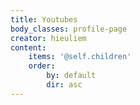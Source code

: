 ```yaml
---
title: Youtubes
body_classes: profile-page
creator: hieuliem
content:
    items: '@self.children'
    order:
        by: default
        dir: asc
---
```


